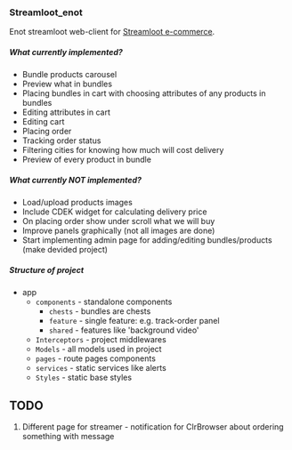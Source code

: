 ### Streamloot_enot
Enot streamloot web-client for [Streamloot e-commerce](https://github.com/kitakun/Streamloot).

##### What currently implemented?
- Bundle products carousel
- Preview what in bundles
- Placing bundles in cart with choosing attributes of any products in bundles
- Editing attributes in cart
- Editing cart
- Placing order
- Tracking order status
- Filtering cities for knowing how much will cost delivery
- Preview of every product in bundle

##### What currently NOT implemented?
- Load/upload products images
- Include CDEK widget for calculating delivery price
- On placing order show under scroll what we will buy
- Improve panels graphically (not all images are done)
- Start implementing admin page for adding/editing bundles/products (make devided project)

##### Structure of project

 * app
    * `components`  - standalone components
        * `chests`  - bundles are chests
        * `feature` - single feature: e.g. track-order panel
        * `shared`  - features like 'background video'
    * `Interceptors`  - project middlewares
    * `Models`        - all models used in project
    * `pages`         - route pages components
    * `services`      - static services like alerts
    * `Styles`        - static base styles

## TODO
1. Different page for streamer - notification for ClrBrowser about ordering something with message